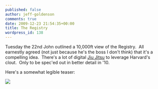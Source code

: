 ```yaml
---
published: false
author: jeff-goldenson
comments: true
date: 2009-12-23 21:54:35+00:00
title: The Registry
wordpress_id: 138
---
```


Tuesday the 22nd John outlined a 10,000ft view of the Registry.  All earnestly agreed (not just because he's the boss I don't think) that it's a compelling idea.  There's a lot of digital [Jiu Jitsu](http://en.wikipedia.org/wiki/Jujutsu) to leverage Harvard's clout.  Only to be spec'ed out in better detail in '10.


Here's a somewhat legible teaser:




[![](http://librarylab.law.harvard.edu/blog/wp-content/uploads/2009/12/theRegistry1-150x150.jpg)](http://librarylab.law.harvard.edu/blog/wp-content/uploads/2009/12/theRegistry1.jpg)
